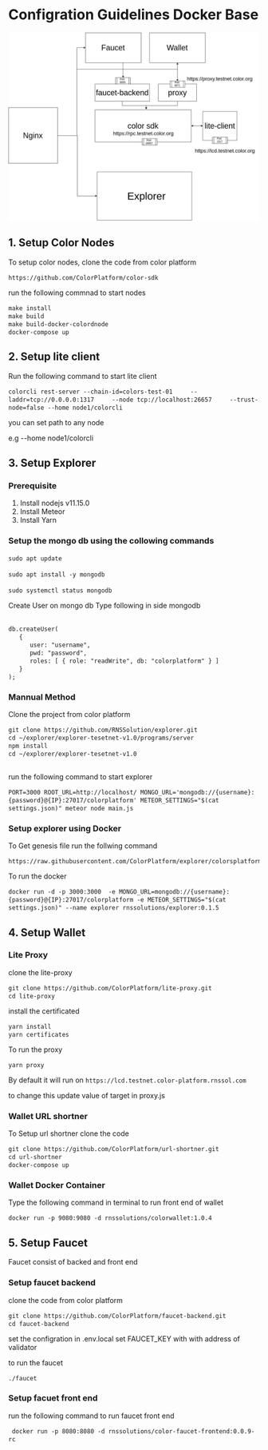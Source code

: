 # Configration Guidelines Docker Base




![Color Architecure](colorArchitecure.jpg)





## 1. Setup Color Nodes

To setup color nodes, clone the code from color platform
```
https://github.com/ColorPlatform/color-sdk

```
run the following commnad to start nodes 
```
make install
make build
make build-docker-colordnode
docker-compose up
```


## 2. Setup lite client

Run the following command to start lite client 
```
colorcli rest-server --chain-id=colors-test-01     --laddr=tcp://0.0.0.0:1317     --node tcp://localhost:26657     --trust-node=false --home node1/colorcli

```
you can set path to any node 

e.g --home node1/colorcli



## 3. Setup Explorer

### Prerequisite
1. Install nodejs v11.15.0
2. Install Meteor 
3. Install Yarn


### Setup the mongo db using the collowing commands

```
sudo apt update

sudo apt install -y mongodb

sudo systemctl status mongodb
```
Create User on mongo db
Type following in side mongodb
```

db.createUser(
   {
      user: "username",
      pwd: "password",
      roles: [ { role: "readWrite", db: "colorplatform" } ]
   }
);
```

### Mannual Method

Clone the project from color platform

```
git clone https://github.com/RNSSolution/explorer.git
cd ~/explorer/explorer-tesetnet-v1.0/programs/server
npm install
cd ~/explorer/explorer-tesetnet-v1.0


```

run the following command to start explorer
```
PORT=3000 ROOT_URL=http://localhost/ MONGO_URL='mongodb://{username}:{password}@{IP}:27017/colorplatform' METEOR_SETTINGS="$(cat settings.json)" meteor node main.js
```



### Setup explorer using Docker

To Get genesis file run the follwing command
```
https://raw.githubusercontent.com/ColorPlatform/explorer/colorsplatform/development/settings.json
```
To run the docker 
```
docker run -d -p 3000:3000  -e MONGO_URL=mongodb://{username}:{password}@{IP}:27017/colorplatform -e METEOR_SETTINGS="$(cat settings.json)" --name explorer rnssolutions/explorer:0.1.5
```



## 4. Setup Wallet

### Lite Proxy

clone the lite-proxy

```
git clone https://github.com/ColorPlatform/lite-proxy.git
cd lite-proxy
```
install the certificated 
```
yarn install
yarn certificates
```
To run the proxy

```
yarn proxy
```

By default it will run on ```https://lcd.testnet.color-platform.rnssol.com```

to change this update value of target in proxy.js


### Wallet URL shortner

To Setup url shortner clone the code

```
git clone https://github.com/ColorPlatform/url-shortner.git
cd url-shortner
docker-compose up
```

### Wallet Docker Container

Type the following command in terminal to run front end of wallet

```
docker run -p 9080:9080 -d rnssolutions/colorwallet:1.0.4

```


## 5. Setup Faucet

Faucet consist of backed and front end 

### Setup faucet backend


clone the code from color platform


```
git clone https://github.com/ColorPlatform/faucet-backend.git
cd faucet-backend
```

set the configration in .env.local
set FAUCET_KEY with with address of validator 

to run the faucet 
```
./faucet
```

### Setup facuet front end 


run the following command to run faucet front end 

```
 docker run -p 8080:8080 -d rnssolutions/color-faucet-frontend:0.0.9-rc
```













